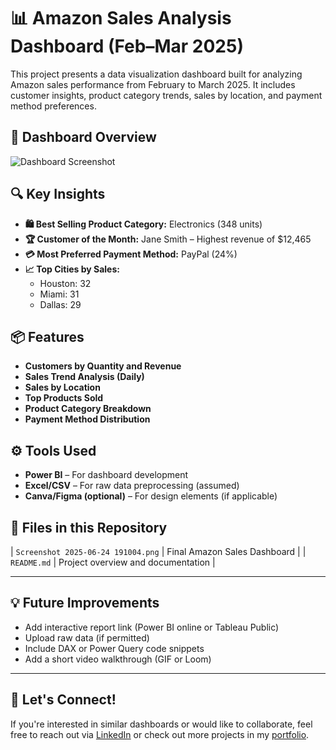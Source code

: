 # 📊 Amazon Sales Analysis Dashboard (Feb–Mar 2025)

This project presents a data visualization dashboard built for analyzing Amazon sales performance from February to March 2025. It includes customer insights, product category trends, sales by location, and payment method preferences.

## 📌 Dashboard Overview

![Dashboard Screenshot](./Screenshot%202025-06-24%20191004.png)

## 🔍 Key Insights

- **🛍️ Best Selling Product Category:** Electronics (348 units)
- **🏆 Customer of the Month:** Jane Smith – Highest revenue of $12,465
- **💳 Most Preferred Payment Method:** PayPal (24%)
- **📈 Top Cities by Sales:**
  - Houston: 32
  - Miami: 31
  - Dallas: 29

## 📦 Features

- **Customers by Quantity and Revenue**
- **Sales Trend Analysis (Daily)**
- **Sales by Location**
- **Top Products Sold**
- **Product Category Breakdown**
- **Payment Method Distribution**

## ⚙️ Tools Used

- **Power BI** – For dashboard development
- **Excel/CSV** – For raw data preprocessing (assumed)
- **Canva/Figma (optional)** – For design elements (if applicable)

## 📁 Files in this Repository
| `Screenshot 2025-06-24 191004.png` | Final Amazon Sales Dashboard |
| `README.md` | Project overview and documentation |

---

## 💡 Future Improvements

- Add interactive report link (Power BI online or Tableau Public)
- Upload raw data (if permitted)
- Include DAX or Power Query code snippets
- Add a short video walkthrough (GIF or Loom)

---

## 📣 Let's Connect!

If you're interested in similar dashboards or would like to collaborate, feel free to reach out via [LinkedIn](#) or check out more projects in my [portfolio](#).

